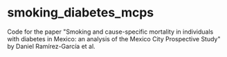 # smoking_diabetes_mcps
Code for the paper "Smoking and cause-specific mortality in individuals with diabetes in Mexico: an analysis of the Mexico City Prospective Study" by Daniel Ramírez-García et al.
